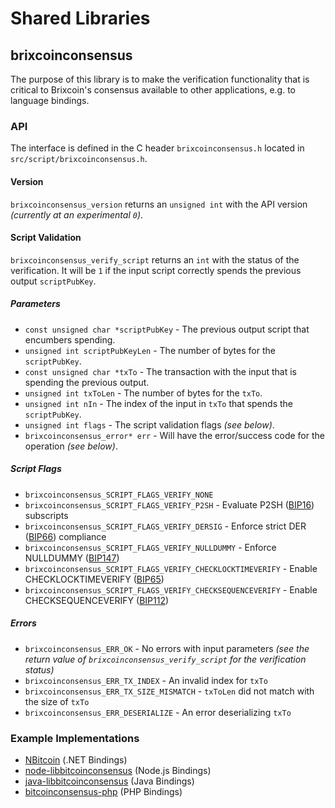 Shared Libraries
================

## brixcoinconsensus

The purpose of this library is to make the verification functionality that is critical to Brixcoin's consensus available to other applications, e.g. to language bindings.

### API

The interface is defined in the C header `brixcoinconsensus.h` located in  `src/script/brixcoinconsensus.h`.

#### Version

`brixcoinconsensus_version` returns an `unsigned int` with the API version *(currently at an experimental `0`)*.

#### Script Validation

`brixcoinconsensus_verify_script` returns an `int` with the status of the verification. It will be `1` if the input script correctly spends the previous output `scriptPubKey`.

##### Parameters
- `const unsigned char *scriptPubKey` - The previous output script that encumbers spending.
- `unsigned int scriptPubKeyLen` - The number of bytes for the `scriptPubKey`.
- `const unsigned char *txTo` - The transaction with the input that is spending the previous output.
- `unsigned int txToLen` - The number of bytes for the `txTo`.
- `unsigned int nIn` - The index of the input in `txTo` that spends the `scriptPubKey`.
- `unsigned int flags` - The script validation flags *(see below)*.
- `brixcoinconsensus_error* err` - Will have the error/success code for the operation *(see below)*.

##### Script Flags
- `brixcoinconsensus_SCRIPT_FLAGS_VERIFY_NONE`
- `brixcoinconsensus_SCRIPT_FLAGS_VERIFY_P2SH` - Evaluate P2SH ([BIP16](https://github.com/bitcoin/bips/blob/master/bip-0016.mediawiki)) subscripts
- `brixcoinconsensus_SCRIPT_FLAGS_VERIFY_DERSIG` - Enforce strict DER ([BIP66](https://github.com/bitcoin/bips/blob/master/bip-0066.mediawiki)) compliance
- `brixcoinconsensus_SCRIPT_FLAGS_VERIFY_NULLDUMMY` - Enforce NULLDUMMY ([BIP147](https://github.com/bitcoin/bips/blob/master/bip-0147.mediawiki))
- `brixcoinconsensus_SCRIPT_FLAGS_VERIFY_CHECKLOCKTIMEVERIFY` - Enable CHECKLOCKTIMEVERIFY ([BIP65](https://github.com/bitcoin/bips/blob/master/bip-0065.mediawiki))
- `brixcoinconsensus_SCRIPT_FLAGS_VERIFY_CHECKSEQUENCEVERIFY` - Enable CHECKSEQUENCEVERIFY ([BIP112](https://github.com/bitcoin/bips/blob/master/bip-0112.mediawiki))

##### Errors
- `brixcoinconsensus_ERR_OK` - No errors with input parameters *(see the return value of `brixcoinconsensus_verify_script` for the verification status)*
- `brixcoinconsensus_ERR_TX_INDEX` - An invalid index for `txTo`
- `brixcoinconsensus_ERR_TX_SIZE_MISMATCH` - `txToLen` did not match with the size of `txTo`
- `brixcoinconsensus_ERR_DESERIALIZE` - An error deserializing `txTo`

### Example Implementations
- [NBitcoin](https://github.com/NicolasDorier/NBitcoin/blob/master/NBitcoin/Script.cs#L814) (.NET Bindings)
- [node-libbitcoinconsensus](https://github.com/bitpay/node-libbitcoinconsensus) (Node.js Bindings)
- [java-libbitcoinconsensus](https://github.com/dexX7/java-libbitcoinconsensus) (Java Bindings)
- [bitcoinconsensus-php](https://github.com/Bit-Wasp/bitcoinconsensus-php) (PHP Bindings)
